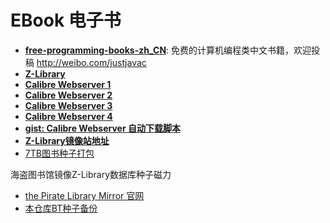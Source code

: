 # EBook 电子书

- **[free-programming-books-zh_CN](https://github.com/justjavac/free-programming-books-zh_CN)**: 免费的计算机编程类中文书籍，欢迎投稿 http://weibo.com/justjavac
- **[Z-Library](https://zh.hk1lib.org/)**
- **[Calibre Webserver 1](http://soulseeker.myds.me:25788/)**
- **[Calibre Webserver 2](https://book.codefine.site:6870)**
- **[Calibre Webserver 3](https://wenyuange.org)**
- **[Calibre Webserver 4](http://nas.9696.pub:8083)**
- **[gist: Calibre Webserver 自动下载脚本](https://gist.github.com/syhily/9feb936bcaebf2beec567733810f4666)**
- **[Z-Library镜像站地址](https://www.ahhhhfs.com/32816/)**
- [7TB图书种子打包](https://abskoop.lanzouj.com/iMFw007vcvpc)


海盗图书馆镜像Z-Library数据库种子磁力
- [the Pirate Library Mirror 官网](http://pilimi.org/)
- [本仓库BT种子备份](./pilimi-zlib-all/)